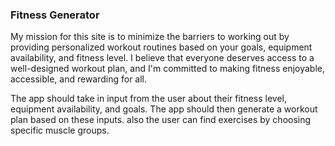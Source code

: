 ### Fitness Generator 

My mission for this site is to minimize the barriers to working out by providing personalized workout routines based on your goals, equipment availability, and fitness level. I believe that everyone deserves access to a well-designed workout plan, and I'm committed to making fitness enjoyable, accessible, and rewarding for all.

The app should take in input from the user about their fitness level, equipment availability, and goals. The app should then generate a workout plan based on these inputs. also the user can find exercises by choosing specific muscle groups.
